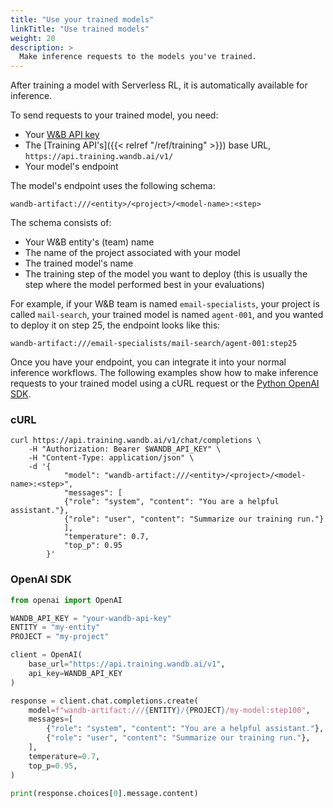 ```yaml
---
title: "Use your trained models"
linkTitle: "Use trained models"
weight: 20
description: >
  Make inference requests to the models you've trained.
---
```


After training a model with Serverless RL, it is automatically available for inference.

To send requests to your trained model, you need:
* Your [W&B API key](https://wandb.ai/authorize)
* The [Training API's]({{< relref "/ref/training" >}}) base URL, `https://api.training.wandb.ai/v1/`
* Your model's endpoint

The model's endpoint uses the following schema:

```
wandb-artifact:///<entity>/<project>/<model-name>:<step>
```

The schema consists of:

* Your W&B entity's (team) name
* The name of the project associated with your model
* The trained model's name
* The training step of the model you want to deploy (this is usually the step where the model performed best in your evaluations)

For example, if your W&B team is named `email-specialists`, your project is called `mail-search`, your trained model is named `agent-001`, and you wanted to deploy it on step 25, the endpoint looks like this:

```
wandb-artifact:///email-specialists/mail-search/agent-001:step25
```

Once you have your endpoint, you can integrate it into your normal inference workflows. The following examples show how to make inference requests to your trained model using a cURL request or the [Python OpenAI SDK](https://github.com/openai/openai-python).

### cURL

```shell
curl https://api.training.wandb.ai/v1/chat/completions \
    -H "Authorization: Bearer $WANDB_API_KEY" \
    -H "Content-Type: application/json" \
    -d '{
            "model": "wandb-artifact:///<entity>/<project>/<model-name>:<step>",
            "messages": [
            {"role": "system", "content": "You are a helpful assistant."},
            {"role": "user", "content": "Summarize our training run."}
            ],
            "temperature": 0.7,
            "top_p": 0.95
        }'
```

### OpenAI SDK

```python
from openai import OpenAI

WANDB_API_KEY = "your-wandb-api-key"
ENTITY = "my-entity"
PROJECT = "my-project"

client = OpenAI(
    base_url="https://api.training.wandb.ai/v1",
    api_key=WANDB_API_KEY
)

response = client.chat.completions.create(
    model=f"wandb-artifact:///{ENTITY}/{PROJECT}/my-model:step100",
    messages=[
        {"role": "system", "content": "You are a helpful assistant."},
        {"role": "user", "content": "Summarize our training run."},
    ],
    temperature=0.7,
    top_p=0.95,
)

print(response.choices[0].message.content)
```